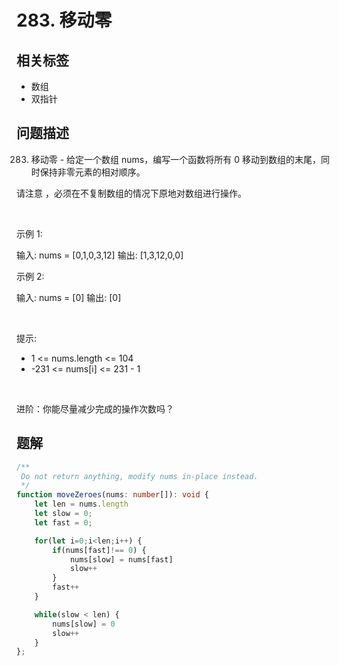
# 283. 移动零

## 相关标签

- 数组
- 双指针

## 问题描述 

283. 移动零 - 给定一个数组 nums，编写一个函数将所有 0 移动到数组的末尾，同时保持非零元素的相对顺序。

请注意 ，必须在不复制数组的情况下原地对数组进行操作。

 

示例 1:


输入: nums = [0,1,0,3,12]
输出: [1,3,12,0,0]


示例 2:


输入: nums = [0]
输出: [0]

 

提示:

 * 1 <= nums.length <= 104
 * -231 <= nums[i] <= 231 - 1

 

进阶：你能尽量减少完成的操作次数吗？

## 题解


```ts
/**
 Do not return anything, modify nums in-place instead.
 */
function moveZeroes(nums: number[]): void {
    let len = nums.length 
    let slow = 0;
    let fast = 0;

    for(let i=0;i<len;i++) {
        if(nums[fast]!== 0) {
            nums[slow] = nums[fast]
            slow++
        }
        fast++
    }

    while(slow < len) {
        nums[slow] = 0
        slow++
    }
};
````